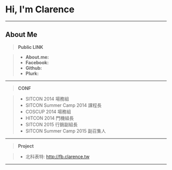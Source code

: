 
Hi, I'm Clarence
===
---

About Me
---

> **Public LINK**

>- **About.me:** 
>- **Facebook:** 
>- **Github:** 
>- **Plurk:** 

---

>**CONF**

> - SITCON 2014 場務組
> - SITCON Summer Camp 2014 課程長
> - COSCUP 2014 場務組
> - HITCON 2014 門機組長
> - SITCON 2015 行銷副組長
> - SITCON Summer Camp 2015 副召集人

---

>**Project**

> - 北科表特: http://fb.clarence.tw

---


